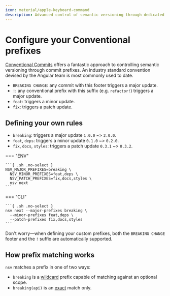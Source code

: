 ```yaml
---
icon: material/apple-keyboard-command
description: Advanced control of semantic versioning through dedicated commands
---
```


# Configure your Conventional prefixes

[Conventional Commits](https://www.conventionalcommits.org/en/v1.0.0/) offers a fantastic approach to controlling semantic versioning through commit prefixes. An industry standard convention devised by the Angular team is most commonly used to date.

- `BREAKING CHANGE`: any commit with this footer triggers a major update.
- `!`: any conventional prefix with this suffix (e.g. `refactor!`) triggers a major update.
- `feat`: triggers a minor update.
- `fix`: triggers a patch update.

## Defining your own rules

- `breaking`: triggers a major update `1.0.0` ~> `2.0.0`.
- `feat`, `deps`: triggers a minor update `0.1.0` ~> `0.2.0`.
- `fix`, `docs`, `styles`: triggers a patch update `0.3.1` ~> `0.3.2`.

=== "ENV"

    ```{ .sh .no-select }
    NSV_MAJOR_PREFIXES=breaking \
      NSV_MINOR_PREFIXES=feat,deps \
      NSV_PATCH_PREFIXES=fix,docs,styles \
      nsv next
    ```

=== "CLI"

    ```{ .sh .no-select }
    nsv next --major-prefixes breaking \
      --minor-prefixes feat,deps \
      --patch-prefixes fix,docs,styles
    ```

Don't worry—when defining your custom prefixes, both the `BREAKING CHANGE` footer and the `!` suffix are automatically supported.

## How prefix matching works

`nsv` matches a prefix in one of two ways:

- `breaking` is a <u>wildcard</u> prefix capable of matching against an optional scope.
- `breaking(api)` is an <u>exact</u> match only.
